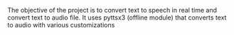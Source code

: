The objective of the project is to convert text to speech in real time and convert text to audio file. It uses pyttsx3 (offline module) that converts text to audio with various customizations
